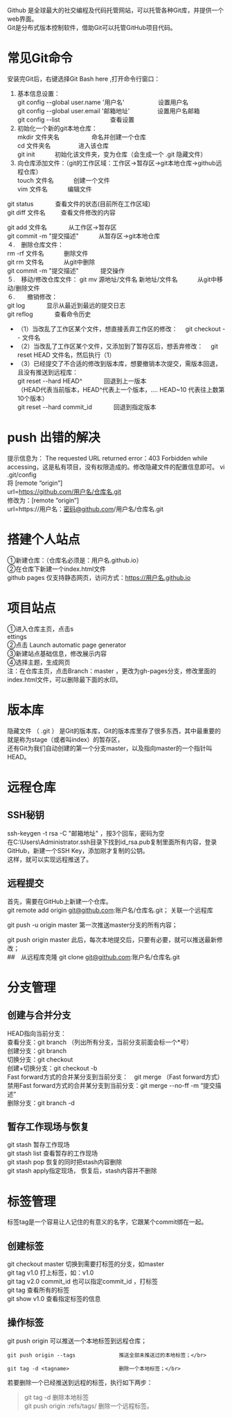Github 是全球最大的社交编程及代码托管网站，可以托管各种Git库，并提供一个web界面。</br>
Git是分布式版本控制软件，借助Git可以托管GitHub项目代码。</br>
# 常见Git命令
安装完Git后，右键选择Git Bash here ,打开命令行窗口：</br>
1. 基本信息设置：</br>
git config --global user.name '用户名'    　　　　           　设置用户名</br>
git config --global user.email '邮箱地址'         　　　　    设置用户名邮箱</br>
git config --list                                   　　　　　　　　查看设置</br>
2. 初始化一个新的git本地仓库：</br>
mkdir 文件夹名                                      　　　　　命名并创建一个仓库</br>
cd    文件夹名                                     　　　　 进入该仓库</br>
git init                                            　　　初始化该文件夹，变为仓库（会生成一个  .git   隐藏文件）</br>
3. 向仓库添加文件：（git的工作区域：工作区→暂存区→git本地仓库→github远程仓库）</br>
touch 文件名                                         　　　创建一个文件</br>
vim   文件名                                         　　　编辑文件</br>

git status                                          　　 　查看文件的状态(目前所在工作区域)</br>
git diff 文件名                                      　　 查看文件修改的内容</br>

git add 文件名                                      　　　 从工作区→暂存区</br>
git commit -m "提交描述"                             　　　从暂存区→git本地仓库</br>
４.　删除仓库文件：</br>
rm -rf 文件名                                        　　　删除文件</br>
git rm 文件名                                        　　　从git中删除</br>
git commit -m "提交描述"                             　　　 提交操作</br>
５.　移动/修改仓库文件：
git mv 源地址/文件名  新地址/文件名                   　　　从git中移动/删除文件</br>
６.　　撤销修改：</br>
git log                                            　　 　显示从最近到最远的提交日志</br>
git reflog                                         　　 　查看命令历史</br>
- （1）当改乱了工作区某个文件，想直接丢弃工作区的修改： 　git checkout -- 文件名</br>
- （2）当改乱了工作区某个文件，又添加到了暂存区后，想丢弃修改：　 git reset HEAD 文件名，然后执行（1）</br>
- （3）已经提交了不合适的修改到版本库，想要撤销本次提交，需版本回退，且没有推送到远程库：</br>
git  reset --hard HEAD^           　　　  回退到上一版本</br>
（HEAD代表当前版本，HEAD^代表上一个版本，....  HEAD~10 代表往上数第10个版本）</br>
git reset --hard commit_id         　　　 回退到指定版本</br>

# push 出错的解决
提示信息为： The requested URL returned error：403 Forbidden while accessing，这是私有项目，没有权限造成的。修改隐藏文件的配置信息即可。
vi .git/config</br>
将     [remote “origin”]</br>
url=https://github.com/用户名/仓库名.git</br>
修改为：[remote “origin”]</br>
url=https://用户名：密码@github.com/用户名/仓库名.git</br>

# 搭建个人站点
①新建仓库：（仓库名必须是：用户名.github.io）</br>
②在仓库下新建一个index.html文件</br>
github pages 仅支持静态网页，访问方式：https://用户名.github.io</br>
# 项目站点
①进入仓库主页，点击s</br>ettings</br>
②点击 Launch automatic page generator</br>
③新建站点基础信息，修改展示内容</br>
④选择主题，生成网页</br>
注：在仓库主页，点击Branch：master  ，更改为gh-pages分支，修改里面的index.html文件，可以删除最下面的水印。</br>
# 版本库
隐藏文件 （ .git  ） 是Git的版本库，Git的版本库里存了很多东西，其中最重要的就是称为stage（或者叫index）的暂存区，</br>
还有Git为我们自动创建的第一个分支master，以及指向master的一个指针叫HEAD。</br>


# 远程仓库
## SSH秘钥</br>
ssh-keygen -t rsa -C "邮箱地址"		，按3个回车，密码为空</br>
在C:\Users\Administrator\.ssh目录下找到id_rsa.pub复制里面所有内容，登录GitHub，新建一个SSH Key，添加刚才复制的公钥。</br>
这样，就可以实现远程推送了。</br>
## 远程提交
首先，需要在GitHub上新建一个仓库。</br>
git remote add origin git@github.com:账户名/仓库名.git；	关联一个远程库</br>

git push -u origin master							第一次推送master分支的所有内容；</br>

git push origin master			此后，每次本地提交后，只要有必要，就可以推送最新修改；</br>
##　从远程库克隆
git clone   git@github.com:账户名/仓库名.git</br>

# 分支管理
## 创建与合并分支
HEAD指向当前分支：</br>
查看分支：git branch		（列出所有分支，当前分支前面会标一个*号）</br>
创建分支：git branch <name></br>
切换分支：git checkout <name></br>
创建+切换分支：git checkout -b <name></br>
Fast forward方式的合并某分支到当前分支：　git merge <name>（Fast forward方式）</br>
禁用Fast forward方式的合并某分支到当前分支：git merge --no-ff -m “提交描述” <name></br>
删除分支：git branch -d <name></br>
## 暂存工作现场与恢复
git stash 									暂存工作现场</br>
git stash list								查看暂存的工作现场</br>
git stash pop								恢复的同时把stash内容删除</br>
git stash apply指定现场，					恢复后，stash内容并不删除</br>
# 标签管理
标签tag是一个容易让人记住的有意义的名字，它跟某个commit绑在一起。</br>
## 创建标签
git checkout master						切换到需要打标签的分支，如master</br>
git tag v1.0							打上标签，如：v1.0</br>
git tag v2.0 commit_id					也可以指定commit_id ，打标签</br>
git tag								查看所有的标签</br>
git show v1.0							查看指定标签的信息</br>

## 操作标签

   git push origin <tagname>				可以推送一个本地标签到远程仓库；</br>

    git push origin --tags				推送全部未推送过的本地标签；</br>

    git tag -d <tagname>				删除一个本地标签；</br>
    
若要删除一个已经推送到远程的标签，执行如下两步：</br>

> git tag -d <tagname>					删除本地标签</br>
> git push origin :refs/tags/<tagname>		删除一个远程标签。</br>
